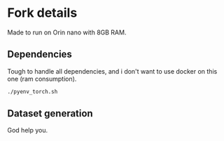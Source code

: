 # Fork details

Made to run on Orin nano with 8GB RAM.

## Dependencies

Tough to handle all dependencies, and i don't want to use docker on this one (ram consumption).

```sh
./pyenv_torch.sh
```

## Dataset generation

God help you.